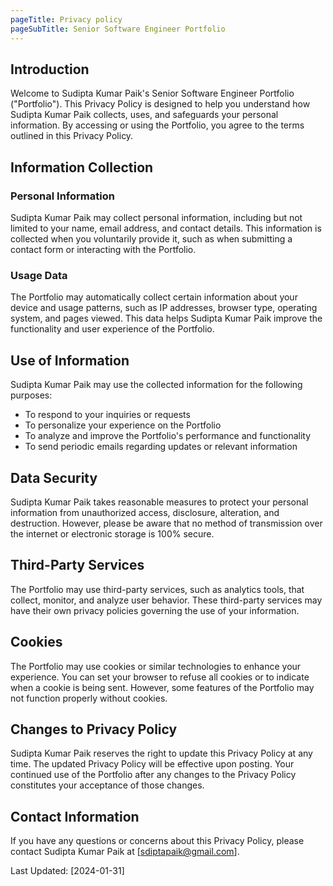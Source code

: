 ```yaml
---
pageTitle: Privacy policy
pageSubTitle: Senior Software Engineer Portfolio
---
```


## Introduction

Welcome to Sudipta Kumar Paik's Senior Software Engineer Portfolio ("Portfolio"). This Privacy Policy is designed to help you understand how Sudipta Kumar Paik collects, uses, and safeguards your personal information. By accessing or using the Portfolio, you agree to the terms outlined in this Privacy Policy.

## Information Collection

### Personal Information

Sudipta Kumar Paik may collect personal information, including but not limited to your name, email address, and contact details. This information is collected when you voluntarily provide it, such as when submitting a contact form or interacting with the Portfolio.

### Usage Data

The Portfolio may automatically collect certain information about your device and usage patterns, such as IP addresses, browser type, operating system, and pages viewed. This data helps Sudipta Kumar Paik improve the functionality and user experience of the Portfolio.

## Use of Information

Sudipta Kumar Paik may use the collected information for the following purposes:

- To respond to your inquiries or requests
- To personalize your experience on the Portfolio
- To analyze and improve the Portfolio's performance and functionality
- To send periodic emails regarding updates or relevant information

## Data Security

Sudipta Kumar Paik takes reasonable measures to protect your personal information from unauthorized access, disclosure, alteration, and destruction. However, please be aware that no method of transmission over the internet or electronic storage is 100% secure.

## Third-Party Services

The Portfolio may use third-party services, such as analytics tools, that collect, monitor, and analyze user behavior. These third-party services may have their own privacy policies governing the use of your information.

## Cookies

The Portfolio may use cookies or similar technologies to enhance your experience. You can set your browser to refuse all cookies or to indicate when a cookie is being sent. However, some features of the Portfolio may not function properly without cookies.

## Changes to Privacy Policy

Sudipta Kumar Paik reserves the right to update this Privacy Policy at any time. The updated Privacy Policy will be effective upon posting. Your continued use of the Portfolio after any changes to the Privacy Policy constitutes your acceptance of those changes.

## Contact Information

If you have any questions or concerns about this Privacy Policy, please contact Sudipta Kumar Paik at [sdiptapaik@gmail.com].

Last Updated: [2024-01-31]
